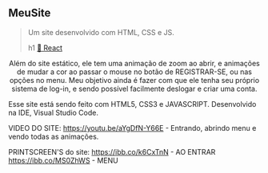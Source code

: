 ## MeuSite
>Um site desenvolvido com HTML, CSS e JS.</p>
>h1
    <a href="https://pt-br.reactjs.org/">🔗 React</a>
</h1>
<p align="center">Além do site estático, ele tem uma animação de zoom ao abrir, e animações de mudar a cor ao passar o mouse no botão de
REGISTRAR-SE, ou nas opções no menu. Meu objetivo ainda é fazer com que ele tenha seu próprio sistema de log-in, e sendo possível
facilmente deslogar e criar uma conta.

Esse site está sendo feito com HTML5, CSS3 e JAVASCRIPT. 
Desenvolvido na IDE, Visual Studio Code.
</p>








VIDEO DO SITE:
https://youtu.be/aYgDfN-Y66E - Entrando, abrindo menu e vendo todas as animações.

PRINTSCREEN'S do site:
https://ibb.co/k6CxTnN - AO ENTRAR
https://ibb.co/MS0ZhWS - MENU
